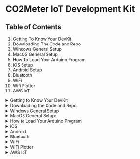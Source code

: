 # CO2Meter IoT Development Kit

## Table of Contents
1. Getting To Know Your DevKit <!--(#Getting To Know Your DevKit)-->
2. Downloading The Code and Repo<!--(#Downloading The Code and Repo)-->
3. Windows General Setup<!--(#general-setup)-->
4. MacOS General Setup<!--(#mobile setup instructions)-->
5. How To Load Your Arduino Program
5. iOS Setup<!--(#bluetooth)-->
6. Android Setup<!--(#wifi)-->
7. Bluetooth<!--(#aws-iot)-->
8. WiFi
9. Wifi Plotter
10. AWS IoT <!--(#troubleshooting)-->

<p>
<details>
<summary>
Getting to Know Your DevKit 
</summary>
<br>
<img title= "DevKit" alt="Alt Text" src="/assets/devkit_image.jpeg"> <!--![DevKit](assets/devkit_image.jpeg)-->
The CO2Meter IoT DevKit is a hardware development board with a built-in WiFi / Bluetooth microcontroller, a voltage regulator and external LiPol battery, battery recharge circuit, and two sets of headers for the ESP32 GPIO Header, or an external sensor header.


#### ESP32-WROOM
The CO2Meter IoT DevKit comes with a standard ESP32-WROOM with dual-core processor, on-board WiFi and Bluetooth with a built-in antenna.  ESP32 can programmed using [ESP-IDF](https://github.com/espressif/esp-idf), or using the [Arduino Library](https://github.com/espressif/arduino-esp32).
[ESP32-WROOM Datasheet](https://www.espressif.com/sites/default/files/documentation/esp32-wroom-32d_esp32-wroom-32u_datasheet_en.pdf)

#### Boot Mode Switch
The boot mode switch allows you to put the ESP32 into normal mode to run your latest program, or boot mode to load your program onto the onboard flash.  The boot mode switch also gives you the flexibility to choose how to connect to your sensor, by either connecting directly to the ESP32 Hardware UART or connecting an external microcontroller to the Sensor External Header.

| Mode | 1 | 2 | 4 | 8 | Switch Position |
| :---: | :---: | :---: | :---: | :---: | :---: |
| Load | 1 | X | X | 0 | 1,3,5,7 |
| Normal | 0 | 0 | 0 | 0 | 0 |
| MCU | X | 1 | 1 | 1 | E,F |
| ESP Comm / MCU Alt | 0 | 0 | 1 | 0 | 4 |
| MCU Comm / ESP Alt | 0 | 1 | 0 | 0 | 2 |

1. Load puts the ESP32 into Serial Bootloader mode for programming from Arduino IDE or other ESP Loader
2. Normal Mode is the normal operation of the ESP having full communication with the S11 / LP
3. MCU Mode has the ESP Disabled, and power and comms are provided by the External 10-pin MCU Connector
4. ESP Comm / MCU Alt mode allows the RX / TX Communications to come from the ESP and the EN / nRDY / COMSEL to come from the External MCU Connector
5. MCU Comm / ESP Alt will allow the RX / TX Communications to come from the External MCU Connector and the ESP can control the EN / nRDY / COMSEL

#### GPIO Header
You have several unused GPIOs available that are labeled, making it easier to know which GPIO you're connected to and which to reference in your application.  Also available are the hardware I2C pins.  There are unpopulated resistor pads to add I2C Pullup Resistors if your external I2C device does not contain them.

#### USB to UART Connector
Made available is the Hardware UART0 pins on the USB connector, allowing you to view your print statements, or giving you the ability to communicate in a terminal program with your sensor over UART.  The USB connector can also provide the power to recharge the external 3.7V LiPol battery.  There is an amber LED to let you know when the battery is fully charged.

#### Battery Connector
A standard JST connector for external LiPol battery.  In order to work correctly with the battery recharge circuit, this must be a 3.7V Lithium Polymer Battery.  We have provided a 400mAh battery with your kit, but there are several others available on Amazon, Digikey, Mouser, etc. with capacities of up to 10,000mAh, giving you more battery to power your development kit for even longer.

#### Sensor External Header
If you have an external microcontroller that you want to use to communicate with the CO2 sensor, those pins are available and clearly labeled.  It is required that you change the Boot Mode Switch in order to use your external microcontroller.

#### GPIO Push Button
You have available a standard push button that is connected to the ESP32 GPIO Pin 35.  This allows you to program your ESP32 to wakeup, even from a Deep Sleep, by actuating the push button.  You can also use this button while the program is running to trigger any other events.

#### Sensor Connectors
Connectors for the 9-pin S11 Connector and the 12-pin Cozir LP Blink CO2 Sensors.
</details>

<details>
<summary>
Downloading the Code and Repo
</summary>
<br>

To use the code included in this repository, download this repo by clicking on the Green "Code" button above, and click on "Download Zip File"

<img title="Download Repo" alt="Alt text" src="/assets/download-repo.png"> <!--![download repo](assets/download-repo.png)-->


Unzip the file, you now have all the Code for Arduino Sketches, XCode Projects(MacOS), Android Studio Projects and Python Scripts.
</details>

<details>
<summary>
Windows General Setup
</summary>
</br>


### Windows Setup

#### Download Arduino IDE
To quickly start programming your CO2Meter IoT DevKit, we have provided 3 different Arduino programs for each of the sensors available, the Senseair S11 and CozIR LP2 Blink.  To get started, you will need to download the [Arduino IDE](https://www.arduino.cc/en/main/software), then run and install the IDE, if you haven't already.  

You then need to install the ESP32 boards in the Board Manager:

Click File->Preferences

<img title="Open Preferences" alt="Alt text" src="/assets/WindowsPrefernces.png"> <!--![open preferences](assets/arduino-ide-open-preferences.png)-->

Then enter the url below into section labeled "Additional Boards Manager URLs:"
```
https://dl.espressif.com/dl/package_esp32_index.json
```

<img title="Preferences" alt="Alt text" src="/assets/AdditionalBoard.png"> <!--![preferences](assets/preferences.png)-->

After Clicking the OK button, go to the Boards Manager

<img title="Boards Manager" alt="Alt text" src="/assets/WindowsBoardManager.png"> <!--![boards manager](assets/boardsManager.png)-->

Search for the ESP32 and click on the Install button

<img title="Install" alt="Alt text" src="/assets/ESP32Install.png"> <!--![install](assets/installing.png)-->

Once you finished the installation, you will see a new set of boards available to select.  Select the ESP32 Dev Module
<img title="Select ESP32 Dev Module" alt="Alt text" src="/assets/SelectESP32.png"> <!--![select esp32 dev module](assets/win-select-esp32-dev-module.png)-->

## Install Libraries:
There are multiple libraries that are required to compile and run the Arduino applications.  Some of which are downloaded, and others can be installed from the Libraries Manager.

##### MQTT:
The Arduino project requires an MQTT library that can be installed directly through Arduino IDE.  Go to the Manage Libraries in Sketch->Include Library->Manage Libraries
<img title="Manage Libraries" alt="Alt text" src="/assets/arduino-manage-libraries.png"> <!--![manage libraries](assets/arduino-manage-libraries.png)-->

In the search bar, type
```
mqtt
```
Find the MQTT library, and install
<img title="MQTT Library" alt="Alt text" src="/assets/install-mqtt.png"> <!--![mqtt library](assets/install-mqtt.png)-->

##### Adafruit-BME280
Allows sensor to read Temperature, Pressure, and Relative Humidity.

In Arduino, go to Sketch->Include Library->Manager Library->Filter Your Search->Type in Adafruit-BME280->Install
<img title="Manage Libraries" alt="Alt text" src="/assets/arduino-manage-libraries.png"> <!--![manage libraries](assets/arduino-manage-libraries.png)-->
Search for, and install the Adafruit BME280 Library
<img title="Install BME280" alt="Alt text" src="/assets/install-bme280.png"> <!--![install bme280](assets/install-bme280.png)-->

##### Adafruit Unified Sensor
The Adafruit BME280 has a dependency with the Adafruit Unified Sensor library, so that library also needs to be installed.

While still in the Manage Libraries window, search for, and install the Adafruit Unified Sensor Library
<img title="Install BusIO" alt="Alt text" src="/assets/install-unified-sensor.png"> <!--![install busio](assets/install-unified-sensor.png)-->

##### Adafruit BusIO
The Adafruit Unified Sensor has a dependency with the Adafruit BusIO library, so that library also needs to be installed.

While sitll in the Manage Libraries window, search for, and install the Adafruit BusIO Library
<img title="Install BusIO" alt="Alt text" src="/assets/install-busio.png"> <!--![install busio](assets/install-busio.png)-->

##### ESPAsyncWebServer:
Multiple Arduino sketches use the ESPAsyncWebServer library to act as a local web server.  To install this library into your Arduino IDE, go the [ESPAsyncWebServer GitHub Repository](https://github.com/me-no-dev/ESPAsyncWebServer) and download the project by clicking on the Green "Code" button, then click the "Download Zip" button and save it as a zip file.
<img title="Download Async" alt="Alt text" src="/assets/download-esp-async.png"> <!--![download async](assets/download-esp-async.png)-->

When the download is completed, add the zip library into Arduino IDE by going to Sketch->Include Library->Add .ZIP Library
<img title="Add Zip" alt="Alt text" src="assets/add-zip-library.png"> <!--![add zip](assets/add-zip-library.png)-->

Navigate to your downloads folder, locate the zip file named "ESPAsyncWebServer-master.zip" and Click "Choose"

##### AsyncTCP
ESPAsyncWebServer has a dependency that also needs to be installed [AsyncTCP](https://github.com/me-no-dev/AsyncTCP).

To install this library into your Arduino IDE, go the [AsyncTCP](https://github.com/me-no-dev/AsyncTCP) and download the project zip file.
<img title="Download Async" alt="Alt text" src="/assets/download-asynctcp.png"> <!--![download async](assets/download-asynctcp.png)-->

When the download is completed, add the zip library into Arduino IDE by going to Sketch->Include Library->Add .ZIP Library
<img title="Add Zip" alt="Alt text" src="/assets/add-zip-library.png"> <!--![add zip](assets/add-zip-library.png)-->

Navigate to your downloads folder, locate the zip file named "AsyncTCP-master.zip" and Click "Open"

<!--You can now skip to the [Libraries Section Here](#libraries)-->
</details>

<details>
<summary>
MacOS General Setup:
</summary>
</br>

#### Download Arduino IDE
To quickly start programming your CO2Meter IoT DevKit, we have provided 3 different Arduino programs for each of the sensors available, the Senseair S11 and CozIR LP2 Blink.  To get started, you will need to download the [Arduino IDE](https://www.arduino.cc/en/main/software), then run and install the IDE, if you haven't already.

You then need to install the ESP32 boards in the Board Manager:

Click Arduino->Preferences

<img title="Mac Open Preferences" alt="Alt text" src="/assets/mac-open-preferences.png"> <!--![mac open preferences](assets/mac-open-preferences.png)-->

Then enter the url:
```
https://dl.espressif.com/dl/package_esp32_index.json
```
into the Additional Boards Manager URLs Text Box

<img title="Mac Preferences" alt="Alt text" src="/assets/mac-preferences.png"> <!--![mac preferences](assets/mac-preferences.png)-->

After Clicking the OK button, go to the Boards Manager and search for esp32 and install

img title="Boards Manager Menu" alt="Alt text" src="/assets/mac-boards-manager-menu.png"> <!--![boards manager menu](assets/mac-boards-manager-menu.png)-->

Search for ESP32 and click on the Install button

<img title="Boards Manager" alt="Alt text" src="/assets/mac-boards-manager.png"> <!--![boards manager](assets/mac-boards-manager.png)-->

Once you finished the installation, you will see a new set of boards available to select.  Select the ESP32 Dev Module

<img title="Selected Board" alt= "Alt text" src="/assets/mac-board-selected.png"> <!--![selected board](assets/mac-board-selected.png)-->

## Install Libraries:
There are multiple libraries that are required to compile and run the Arduino applications.  Some of which are downloaded, and others can be installed from the Libraries Manager.

##### MQTT:
The Arduino project requires an MQTT library that can be installed directly through Arduino IDE.  Go to the Manage Libraries in Sketch->Include Library->Manage Libraries
<img title="Manage Libraries" alt="Alt text" src="/assets/arduino-manage-libraries.png"> <!--![manage libraries](assets/arduino-manage-libraries.png)-->

In the search bar, type
```
mqtt
```
Find the MQTT library, and install
<img title="MQTT Library" alt="Alt text" src="/assets/install-mqtt.png"> <!--![mqtt library](assets/install-mqtt.png)-->

##### Adafruit-BME280
Allows sensor to read Temperature, Pressure, and Relative Humidity.

In Arduino, go to Sketch->Include Library->Manager Library->Filter Your Search->Type in Adafruit-BME280->Install
<img title="Manage Libraries" alt="Alt text" src="/assets/arduino-manage-libraries.png"> <!--![manage libraries](assets/arduino-manage-libraries.png)-->
Search for, and install the Adafruit BME280 Library
<img title="Install BME280" alt="Alt text" src="/assets/install-bme280.png"> <!--![install bme280](assets/install-bme280.png)-->

##### Adafruit Unified Sensor
The Adafruit BME280 has a dependency with the Adafruit Unified Sensor library, so that library also needs to be installed.

While still in the Manage Libraries window, search for, and install the Adafruit Unified Sensor Library
<img title="Install BusIO" alt="Alt text" src="/assets/install-unified-sensor.png"> <!--![install busio](assets/install-unified-sensor.png)-->

##### Adafruit BusIO
The Adafruit Unified Sensor has a dependency with the Adafruit BusIO library, so that library also needs to be installed.

While sitll in the Manage Libraries window, search for, and install the Adafruit BusIO Library
<img title="Install BusIO" alt="Alt text" src="/assets/install-busio.png"> <!--![install busio](assets/install-busio.png)-->

##### ESPAsyncWebServer:
Multiple Arduino sketches use the ESPAsyncWebServer library to act as a local web server.  To install this library into your Arduino IDE, go the [ESPAsyncWebServer GitHub Repository](https://github.com/me-no-dev/ESPAsyncWebServer) and download the project by clicking on the Green "Code" button, then click the "Download Zip" button and save it as a zip file.
<img title="Download Async" alt="Alt text" src="/assets/download-esp-async.png"> <!--![download async](assets/download-esp-async.png)-->

When the download is completed, add the zip library into Arduino IDE by going to Sketch->Include Library->Add .ZIP Library
<img title="Add Zip" alt="Alt text" src="assets/add-zip-library.png"> <!--![add zip](assets/add-zip-library.png)-->

Navigate to your downloads folder, locate the zip file named "ESPAsyncWebServer-master.zip" and Click "Choose"

##### AsyncTCP
ESPAsyncWebServer has a dependency that also needs to be installed [AsyncTCP](https://github.com/me-no-dev/AsyncTCP).

To install this library into your Arduino IDE, go the [AsyncTCP](https://github.com/me-no-dev/AsyncTCP) and download the project zip file.
<img title="Download Async" alt="Alt text" src="/assets/download-asynctcp.png"> <!--![download async](assets/download-asynctcp.png)-->

When the download is completed, add the zip library into Arduino IDE by going to Sketch->Include Library->Add .ZIP Library
<img title="Add Zip" alt="Alt text" src="/assets/add-zip-library.png"> <!--![add zip](assets/add-zip-library.png)-->

Navigate to your downloads folder, locate the zip file named "AsyncTCP-master.zip" and Click "Open"
</details>

<details>
<summary>
How to Load Your Arduino Program
</summary>
</br>

To open your Arduino Sketch, make sure the [repository is downloaded](#downloading-the-code-and-repo).  In your Windows Explorer, navigate to the sketch you want to run located where you unzipped the repository, and double click on the .ino file.

To load an Arduino Sketch, you first need to power the ESP32 into Serial Boot Mode.  To do this, change the Boot Switch to 1 and push then release the Reset Momentary Switch.

Next, select the port in Arduino that the ESP32 DevKit is connected.

![window com port](assets/com-port-selected.jpg)

![mac com port](assets/mac-port-select.png)

Click on the build and load button

![arduino build](assets/arduino-load.png)

Finally, to run the Arduino sketch, move the Boot Mode switch back to 0 and press the Reset Button.

<!--##### Arduino General Setup Done-->
Congrats! Setup for the Arduino environment is now down, and it's time to start making!  [Go back to the top](#table-of-contents) to find the next section you want to follow.
</details>

<details>
<summary>
iOS
</summary>
</br>

> To Test on iOS, it is required to have a hardware device such as an iPhone or iPad.  Not all features will function using the XCode Simulator.  XCode is only available for MacOS.  To ensure best results, update to the latest version of MacOS and XCode.

Download [XCode](https://apps.apple.com/us/app/xcode/id497799835?mt=12) from the MacOS App Store and install.  Startup XCode to make sure everything is installed and running correctly.

The demo applications use [Cocoapods](https://cocoapods.org/about) to add and maintain external frameworks.  To install Cocoapods, open the Terminal Application from your Applications folder, or on your keyboard, typing Command+Spacebar, then typing Terminal in the search bar. ![terminal search](assets/terminal_search.png)

In your terminal, type in the command:

`sudo gem install cocoapods`

When cocoapods completes the installation, change directory to the project folder.  For our example, the project was downloaded to the users Documents->Projects->co2meter-iot-devkit->Mobile Apps->ios->IoT DevKit.  So the command will be:

`cd ~/Documents/Projects/co2meter-iot-devkit/Mobile\ Apps/ios/IoT\ DevKit/`

Once you are in the correct directory, type the command:

`pod install`

When the command completes and the frameworks are installed, open the **IoT DevKit.xcworkspace**.  It's very important to open workspace and not the project, as this could corrupt the frameworks.

#### iOS Cognito
If you plan on using the included iOS Demo application, it is required to create an AWS Cognito Identity Pool.
> These steps only need to be followed if you plan to use the iOS Demo Application.  If you are only using Android, or Web Based, ignore this section

From the AWS Console, search for services and type "cognito" in the searchbar.
<img title="Cognito Search" alt="Alt text" src="/assets/cognito-search.png"> <!--![cognito search](assets/cognito-search.png)-->

In the Cognito Main Dashboard, select "Manage Identity Pools"
<img title="Click Identity Pools" alt="Alt text" src="/assets/click-ident-pools.png"> <!--![click identity pools](assets/click-ident-pools.png)-->

In the new Identity Pool Wizard, create a unique name for the Identity Pool, and select the Enable access to unauthenticated identities checkbox.
<img title="Identity Pool Setup Wizard" alt="Alt text" src="/assets/ident-pool-wizard-page.png"> <!--![identity pool setup wizard](assets/ident-pool-wizard-page.png)-->

Leave the prefilled options to Create a new IAM Role, and click on the "Allow" button.  Make a note of the Role name for the unauthenticated role, though they both should be very similar and based on the name of the Cognito Identity pool from the previous page.
<img title="Creat IAM" alt="Alt text" src="/assets/create-iam.png"> <!--![create iam](assets/create-iam.png)-->

After clicking allow, make a note of the identity pool id and region.
<img title="Pool ID" alt="Alt text" src="/assets/ident-pool-id.png"> <!--![pool id](assets/ident-pool-id.png)-->

Next, head over to the AWS IAM Service.
<img title="IAM Search" alt="Alt text" src="/assets/iam-search.png"> <!--![iam search](assets/iam-search.png)-->

From the IAM Dashboard, click on Roles
<img title="IAM Dash" alt="Alt text" src="/assets/iam-dash.png"> <!--![iam dash](assets/iam-dash.png)-->

Find the role that you just created and click to view the options.  In the Role Summary, click on Attach Policies
<img title="Attach Policy" alt="Alt text" src="/assets/attach-role-policy.png"> <!--![attach policy](assets/attach-role-policy.png)-->

In the search bar to filter policies, type:
```
AWSIoTFullAccess
```
and select the policy that shows up, and click "Attach Policy"
<img title="Full Access" alt="Alt text" src="/assets/full-access.png"> <!--![full access](assets/full-access.png)-->

You're now all set to use iOS with AWS IoT Core

With the workspace open, connect your device, and click on Build and Run to install and debug the application on your device.
</details>

<details>
<summary>
Android
</summary>
</br>

To test on Android devices, download and install [Android Studio](https://developer.android.com/studio).  When installation is complete, open the project from Finder, Windows Explorer, or open the project within Android Studio.  Connect your device, and Build and Run.
> If the build or gradle sync fails, change to Build Online mode
</details>

<details>
<summary>
Bluetooth
</summary>
</br>

Running the Bluetooth application requires additional setup.  Just run the provided Mobile Application, and follow the [Arduino steps](#how-to-load-your-arduino-program) to load the co2meter_demo_ble Arduino Sketch.
</details>

<details>
<summary>
WiFi
</summary>
</br>

To run the WiFi application, you need to update your WiFi SSID and Password in the Arduino Sketch.  

![wifi credentials](assets/wifi_creds.png)

Once that is done, load the WiFi sketch using the [Arduino steps to load your Arduino Program](#how-to-load-your-arduino-program)
</details>

<details>
<summary>
WiFi Plotter
</summary>
</br>

Included is a python application that will connect to the WiFi server, and to log data to a file and plot the data along the way.  Additionally, the python application can plot a data log that already exists, or retrieve and plot a log file from the data logger application with WiFi server wakeup.

The application requires python3 and pip3 to install the requests and matplotlib modules.

Make sure you have python3 by opening a terminal application or Windows Power Shell Command Prompt, and typing:
```
python --version
```
or
```
python3 --version
```

If you do not have python3, you will need to install it by following the links below:
[Windows](https://www.python.org/downloads/windows/)
[MacOS](https://www.python.org/downloads/mac-osx/)
> Raspberry Pi and Linux _should_ already have Python pre-installed.  If not, consider re-installing your distro

To check if you have pip, use the command:
```
pip --version
```
or
```
pip3 --version
```
>Make sure that the version of pip installed matches the version of python installed

To install pip, follow the official instructions from the distro:
[Pip Install](https://pip.pypa.io/en/stable/installing/)

After checking or installing python and pip, install the modules that are required:
```
pip install requests
```
```
pip install matplotlib
```
or if you have pip3
```
pip3 install requests
```
```
pip3 install matplotlib
```

The application is now ready to run by calling:
```
python wifiplot.py -d logfile.csv -t 5
```
</details>

<details>
<summary>
AWS IoT
</summary>
</br>

To demo the AWS IoT application, it's required to do some more setup.  Fist step is to follow the same steps as the [WiFi Application](#wifi) and update your WiFi credentials.  Follow the next steps or skip ahead as needed:
1. [Create AWS Account](#create-aws-account)
2. [Setup AWS IoT](#setup-aws-iot)
3. [Download Arduino Library](#download-arduino-library)
4. [Update Sketch](#update-sketch)
5. [Test](#test)
6. [Troubleshooting](#troubleshooting)

### Create AWS Account
If you don't already have an AWS Account, it's free to [create and own](https://aws.amazon.com/resources/create-account/).  You only pay for the services you use.  Amazon gives you a free tier for your first year.  The AWS IoT application provided has no cost associated with the free tier account.  If you have an account already, [sign in](https://aws.amazon.com/console/).

> Note: If you are just now creating an AWS Account, it can take up to 24 hours until AWS IoT Core is available for use.

### Setup AWS IoT
#### AWS IoT Service
After logging in to your AWS Console, search for the IoT Core service and click.

<img title="IoT Core" alt="Alt text" src="/assets/iot-core.png"> <!--![iot core](assets/iot-core.png)-->

<img title="IoT Core Home" alt="Alt text" src="/assets/iot-core-home.png"> <!--![iot core home](assets/iot-core-home.png)-->

#### Create Policy
First thing we need to do in the AWS IoT Core is create a security policy.  This will be attached to your IoT Thing certificates and allows your device to communicate on the MQTT Channels and update your Thing Shadow.

<img title="IoT Policy Sidebar" alt="Alt text" src="/assets/iot_policies_sidebar.png"> <!--![iot policy sidebar](assets/iot_policies_sidebar.png)-->

From the Policies main page, we will create a new policy

<img title="Policy Home Create" alt="Alt text" src="/assets/policies-home.png> <!--![policy home create](assets/policy-home.png)-->

In the Create Policy Wizard, click on the "Advanced" button

<img title="Policy Create" alt="Alt text" src="/assets/create-policy.png"> <!--![policy create](assets/create-policy.png)-->

Remove the current text, then copy and paste the following into the text box:
```json
{
  "Version": "2012-10-17",
  "Statement": [
    {
      "Effect": "Allow",
      "Action": "iot:Connect",
      "Resource": "*"
    },
    {
      "Effect": "Allow",
      "Action": [
        "iot:Publish",
        "iot:Subscribe",
        "iot:Receive"
      ],
      "Resource": "*"
    }
  ]
}
```

<img title="Policy Advanced" alt="Alt text" src="/assets/policy-advanced.png"> <!--![policy advanced](assets/policy-advanced.png)-->

Click create to complete the security policy

#### Create and Register Thing
Next step is create and register our DevKit as an AWS IoT Thing.  Go to the Manage->Things in the IoT Core Sidebar

<img title="Things Sidebar" alt="Alt text" src="/assets/things-sidebar.png"> <!--![things sidebar](assets/things-sidebar.png)-->

From the Things Home Page, click the Create button

<img title="Create Thing" alt="Alt text" src="/assets/thing-home.png"> <!--![create thing](assets/thing-home.png)-->

For our purposes, we will create a Single Thing

<img title="Create Single Thing" alt="Alt text" src="/assets/create-single-thing.png"> <!--![create single thing](assets/create-single-thing.png)-->

Fill out the Thing Registration Form

<img title="Thing Form" alt="Alt text" src="/assets/thing-form.png"> <!--![thing form](assets/thing-form.png)-->

Next, follow Amazon's recommendation and do a One-Click certificate creation

<img title="One Click" alt="Alt text" src="/assets/one-click.png"> <!--![one click](assets/one-click.png)-->

Next activate and download the newly created certificates.  You will also need to download the Amazon Root Certificate.  You can follow the links provided on the page, or you can go [here](https://www.amazontrust.com/repository/AmazonRootCA1.pem).

Next, attach the policy and Register Thing

<img title="Click Attach" alt="Alt text" src="/assets/click-attach.png"> <!--![click attach](assets/click-attach.png)-->

<img title="Attach Policy" alt="Alt text" src="/assets/attach-policy.png"> <!--![attach policy](assets/attach-policy.png)-->

Now your Thing is created!

#### Update Library Certificates
Included in the project folder, is a file named certs.h.

Copy and paste in your certificate and add \n\ at the end of each line similar to the image:

<img title="Cert Example" alt="Alt text= src="/assets/cert-example.png"> <!--![cert example](assets/cert-example.png)-->

### Update Sketch
In the AWS IoT Settings, write down the IoT endpoint:

![settings sidebar](assets/settings-sidebar.png)

![iot custom endpoint](assets/iot-custom-endpoint.png)

Using these details, update the corresponding aws_iot Arduino Sketch

![iot arduino sketch](assets/iot-sketch-updates.png)

We have left open, the possibility of using a different topic if IoT rules were required.  We will not get into this specifically just yet, and you can leave the RULE_TOPIC_NAME as it is.

### Test
Everything should now be setup and ready to go for testing.  [Load your Arduino Sketch](#how-to-load-your-arduino-program) using the co2meter_aws_iot_test or co2meter_blink_aws_iot_test.  Follow the Serial Output in the Arduino IDE to see when CO2 data has been uploaded.  To check that everything worked, you can go to your Thing Shadow and check the output.

![shadow](assets/thing-shadow.png)

### Troubleshooting
#### Arduino Sketch Has Errors
If the Arduino sketch will not compile and load, make sure you are following the [Arduino Setup](#arduino) and that you selected an ESP32 board.

#### Arduino Sketch Will Not Load
Ensure that you have the correct COM port selected, that your PC / Mac is up to date and has the latest [FTDI drivers](https://www.ftdichip.com/FTDrivers.htm) installed.  If the Arduino Sketch still will not load, ensure that the DevKit is in Serial Boot Mode.  Follow the [above instructions](#how-to-load-your-arduino-program).  If you have your Serial Monitor open in the Arduino IDE, you will see a message indicating that it is ready for Serial Boot Loading.

![serial button](assets/serial-monitor.png)

![boot serial output](assets/boot-serial-output.png)

#### Shadow Will Not Update
##### Check Custom Endpoint
Follow the [AWS IoT Update Sketch](#update-sketch) and make sure that the custom endpoint is correct.

##### Check the Certificates
Follow the [Update Library Certificates](#update-library-certificates) and make sure that you have the correct corresponding certificates copied into the Hornbill Library

##### Check the Thing Name
In the [Update Sketch](#update-sketch) section, ensure that the correct Thing name is being used for the CLIEN_ID and TOPIC_NAME:
`$aws/things/your-thing-name/shadow/update`

In the example, we have used co2-sensor for the Thing name, and this may be different for you depending on the name used in [Create and Register Thing](#create-and-register-thing).

##### Check the Policy
Make sure that the [Create Policy](#create-policy) was followed correctly and that the policy was attached to the certificates.  You can check that the policy is attached by going to the policy and seeing attached certs.

![IoT Policy Sidebar](assets/iot_policies_sidebar.png)

![Policies Home](assets/policies-home.png)

![Policy Certs](assets/policy-certs.png)

If the policy has no attached certificates, you can attach the poilcy by going to Manage -> Things

![Thing Sidebar](assets/things-sidebar.png)

![Thing Main](assets/thing-main.png)

Go to the Security tab of the Thing, then click on the certificates available, and finally, add the policy.  To do this, click on the Policies Tab, then click on the Actions button and Attach Policy.  Finally, click on the policy you want to attach.

![Thing Security](assets/thing-security.png)

![Add Policy](assets/add-policy-to-cert.png)

![Attach Policy Window](assets/attach-policy-window.png)

##### Still No Go?
Test your MQTT connection in AWS IoT.

![IoT Test Sidebar](assets/iot-test-sidebar.png)

Test with any topic by first subscribing to a topic.

![Subscribe to Topic](assets/subscribe-to-topic.png)

Then publish to that topic

![Publish to Topic](assets/publish-to-topic.png)

And finally, check that the message has been received

![Message Received](assets/message-received.png)

If the message is successfully received, now test the shadow updates.  Open a second tab or window, and go to the AWS IoT Core to view your Thing shadow

![Thing Sidebar](assets/things-sidebar.png)

![Thing Main](assets/thing-main.png)

![Thing Shadow Select](assets/thing-shadow-select.png)

![Shadow](assets/thing-shadow.png)

Now publish to the Update Shadow topic: `$aws/things/co2-sensor/shadow/update` and copy this JSON message:
```json
{
  "state" : {
    "reported": {
      "co2": " 1200 ",
      "temperature": " 23.240000 ",
      "humidity": " 59.658203 ",
      "pressure": " 101375.515625 ",
      "name": " co2-sensor ",
      "timestamp": " 1597754438 ",
      "ttl": 1598186438
    }
  }
}
```

![update shadow](assets/shadow-publish.png)

![shadow updated](assets/shadow-updated.png)

If issues still arise, delete the Thing and start over in the [AWS IoT](#aws-iot) section.
</details>
</p>
